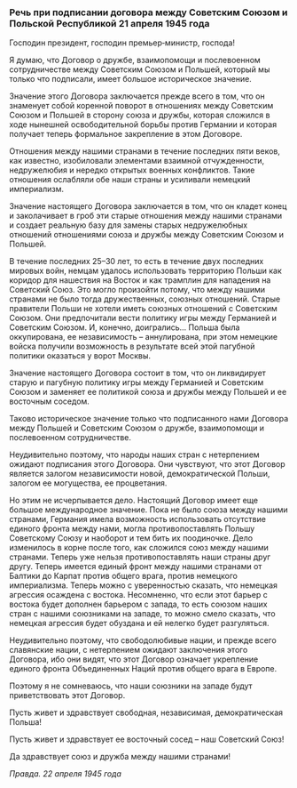 ### Речь при подписании договора между Советским Союзом и Польской Республикой 21 апреля 1945 года

Господин президент, господин премьер‑министр, господа!

Я думаю, что Договор о дружбе, взаимопомощи и послевоенном сотрудничестве между Советским Союзом и Польшей, который мы только что подписали, имеет большое историческое значение.

Значение этого Договора заключается прежде всего в том, что он знаменует собой коренной поворот в отношениях между Советским Союзом и Польшей в сторону союза и дружбы, которая сложился в ходе нынешней освободительной борьбы против Германии и которая получает теперь формальное закрепление в этом Договоре.

Отношения между нашими странами в течение последних пяти веков, как известно, изобиловали элементами взаимной отчужденности, недружелюбия и нередко открытых военных конфликтов. Такие отношения ослабляли обе наши страны и усиливали немецкий империализм.

Значение настоящего Договора заключается в том, что он кладет конец и заколачивает в гроб эти старые отношения между нашими странами и создает реальную базу для замены старых недружелюбных отношений отношениями союза и дружбы между Советским Союзом и Польшей.

В течение последних 25–30 лет, то есть в течение двух последних мировых войн, немцам удалось использовать территорию Польши как коридор для нашествия на Восток и как трамплин для нападения на Советский Союз. Это могло произойти потому, что между нашими странами не было тогда дружественных, союзных отношений. Старые правители Польши не хотели иметь союзных отношений с Советским Союзом. Они предпочитали вести политику игры между Германией и Советским Союзом. И, конечно, доигрались… Польша была оккупирована, ее независимость – аннулирована, при этом немецкие войска получили возможность в результате всей этой пагубной политики оказаться у ворот Москвы.

Значение настоящего Договора состоит в том, что он ликвидирует старую и пагубную политику игры между Германией и Советским Союзом и заменяет ее политикой союза и дружбы между Польшей и ее восточным соседом.

Таково историческое значение только что подписанного нами Договора между Польшей и Советским Союзом о дружбе, взаимопомощи и послевоенном сотрудничестве.

Неудивительно поэтому, что народы наших стран с нетерпением ожидают подписания этого Договора. Они чувствуют, что этот Договор является залогом независимости новой, демократической Польши, залогом ее могущества, ее процветания.

Но этим не исчерпывается дело. Настоящий Договор имеет еще большое международное значение. Пока не было союза между нашими странами, Германия имела возможность использовать отсутствие единого фронта между нами, могла противопоставлять Польшу Советскому Союзу и наоборот и тем бить их поодиночке. Дело изменилось в корне после того, как сложился союз между нашими странами. Теперь уже нельзя противопоставлять наши страны друг другу. Теперь имеется единый фронт между нашими странами от Балтики до Карпат против общего врага, против немецкого империализма. Теперь можно с уверенностью сказать, что немецкая агрессия осаждена с востока. Несомненно, что если этот барьер с востока будет дополнен барьером с запада, то есть союзом наших стран с нашими союзниками на западе, то можно смело сказать, что немецкая агрессия будет обуздана и ей нелегко будет разгуляться.

Неудивительно поэтому, что свободолюбивые нации, и прежде всего славянские нации, с нетерпением ожидают заключения этого Договора, ибо они видят, что этот Договор означает укрепление единого фронта Объединенных Наций против общего врага в Европе.

Поэтому я не сомневаюсь, что наши союзники на западе будут приветствовать этот Договор.

Пусть живет и здравствует свободная, независимая, демократическая Польша!

Пусть живет и здравствует ее восточный сосед – наш Советский Союз!

Да здравствует союз и дружба между нашими странами!

_Правда. 22 апреля 1945 года_